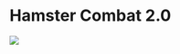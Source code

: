 <html lang="ru">
  <head>
  <!-- Подключаемые файлы, метатеги, название страницы -->

  <!-- Кодировка страницы-->
  <meta charset="utf-8"/>
  <title>Hamster Combat 2.0</title>
</head>
<body>
  <!-- Тело сайта, отвечает за вывод на страницу-->
  <div id = "main">
    <h1>Hamster Combat 2.0</h1>
    <img src="https://edroid.ru/wp-content/uploads/2024/06/1-2-29-3-11-2-79.png">
  </div>
</body>
</html>
